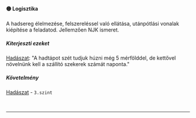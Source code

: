 #### 🟡 Logisztika

A hadsereg élelmezése, felszereléssel való ellátása, utánpótlási vonalak kiépítése a feladatod. Jellemzően NJK ismeret.

##### Kiterjeszti ezeket

[Hadászat](../kepzettsegek.tudomanyos/hadaszat.md): "A hadtápot szét tudjuk húzni még 5 mérfölddel, de kettővel növelnünk kell a szállító szekerek számát naponta."

##### Követelmény

[Hadászat](../kepzettsegek.tudomanyos/hadaszat.md) - `3.szint`

<br />

---
